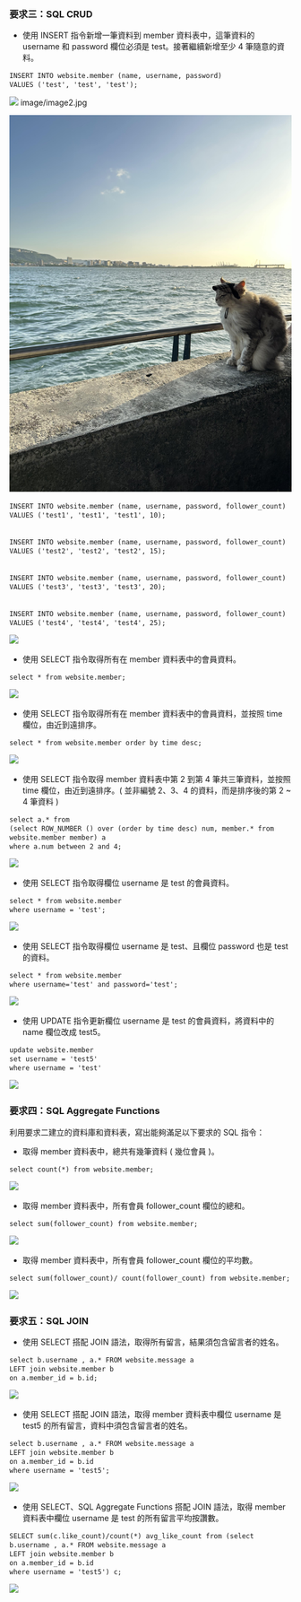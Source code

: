 ### 要求三：SQL CRUD

*  使⽤ INSERT 指令新增⼀筆資料到 member 資料表中，這筆資料的 username 和 password 欄位必須是 test。接著繼續新增⾄少 4 筆隨意的資料。

```mysql=
INSERT INTO website.member (name, username, password)
VALUES ('test', 'test', 'test');
```
![](https://hackmd.io/_uploads/ByVQkLLj3.png)
image/image2.jpg



![](https://github.com/stella0320/JiaXinWeHelpApplication.github.io/blob/main/image/image2.jpg)

```mysql=
INSERT INTO website.member (name, username, password, follower_count)
VALUES ('test1', 'test1', 'test1', 10);


INSERT INTO website.member (name, username, password, follower_count)
VALUES ('test2', 'test2', 'test2', 15);


INSERT INTO website.member (name, username, password, follower_count)
VALUES ('test3', 'test3', 'test3', 20);


INSERT INTO website.member (name, username, password, follower_count)
VALUES ('test4', 'test4', 'test4', 25);
```

![](https://hackmd.io/_uploads/rJ27yL8s2.png)



* 使⽤ SELECT 指令取得所有在 member 資料表中的會員資料。

```mysql=
select * from website.member;
```
![](https://hackmd.io/_uploads/SJ2BkI8o3.png)


* 使⽤ SELECT 指令取得所有在 member 資料表中的會員資料，並按照 time 欄位，由近到遠排序。

```mysql=
select * from website.member order by time desc;
```
![](https://hackmd.io/_uploads/ByGP1LIsn.png)

* 使⽤ SELECT 指令取得 member 資料表中第 2 到第 4 筆共三筆資料，並按照 time 欄位，由近到遠排序。( 並非編號 2、3、4 的資料，⽽是排序後的第 2 ~ 4 筆資料 )

```mysql=
select a.* from 
(select ROW_NUMBER () over (order by time desc) num, member.* from website.member member) a
where a.num between 2 and 4;
```
![](https://hackmd.io/_uploads/S10qyLIi3.png)


* 使⽤ SELECT 指令取得欄位 username 是 test 的會員資料。

```mysql=
select * from website.member 
where username = 'test';
```
![](https://hackmd.io/_uploads/SJv318Iin.png)

* 使⽤ SELECT 指令取得欄位 username 是 test、且欄位 password 也是 test 的資料。

```mysql=
select * from website.member
where username='test' and password='test';
```

![](https://hackmd.io/_uploads/SJqygILo3.png)


* 使⽤ UPDATE 指令更新欄位 username 是 test 的會員資料，將資料中的 name 欄位改成 test5。

```mysql=
update website.member 
set username = 'test5'
where username = 'test'
```

![](https://hackmd.io/_uploads/S12WxIUi2.png)


### 要求四：SQL Aggregate Functions

利⽤要求⼆建立的資料庫和資料表，寫出能夠滿⾜以下要求的 SQL 指令：
* 取得 member 資料表中，總共有幾筆資料 ( 幾位會員 )。
```mysql=
select count(*) from website.member;
```
![](https://hackmd.io/_uploads/H1_tlIIs3.png)


* 取得 member 資料表中，所有會員 follower_count 欄位的總和。
```mysql=
select sum(follower_count) from website.member;
```

![](https://hackmd.io/_uploads/SkC9eI8i3.png)


* 取得 member 資料表中，所有會員 follower_count 欄位的平均數。

```mysql=
select sum(follower_count)/ count(follower_count) from website.member;
```
![](https://hackmd.io/_uploads/ry_nxUUin.png)


### 要求五：SQL JOIN


* 使⽤ SELECT 搭配 JOIN 語法，取得所有留⾔，結果須包含留⾔者的姓名。

```mysql=
select b.username , a.* FROM website.message a
LEFT join website.member b
on a.member_id = b.id;
```
![](https://hackmd.io/_uploads/SyE3rILoh.png)


* 使⽤ SELECT 搭配 JOIN 語法，取得 member 資料表中欄位 username 是 test5 的所有留⾔，資料中須包含留⾔者的姓名。

```mysql=
select b.username , a.* FROM website.message a
LEFT join website.member b
on a.member_id = b.id
where username = 'test5';
```

![](https://hackmd.io/_uploads/BygJILUih.png)


* 使⽤ SELECT、SQL Aggregate Functions 搭配 JOIN 語法，取得 member 資料表中欄位 username 是 test 的所有留⾔平均按讚數。

```mysql=
SELECT sum(c.like_count)/count(*) avg_like_count from (select b.username , a.* FROM website.message a
LEFT join website.member b
on a.member_id = b.id
where username = 'test5') c;
```

![](https://hackmd.io/_uploads/SyizUUIsh.png)
